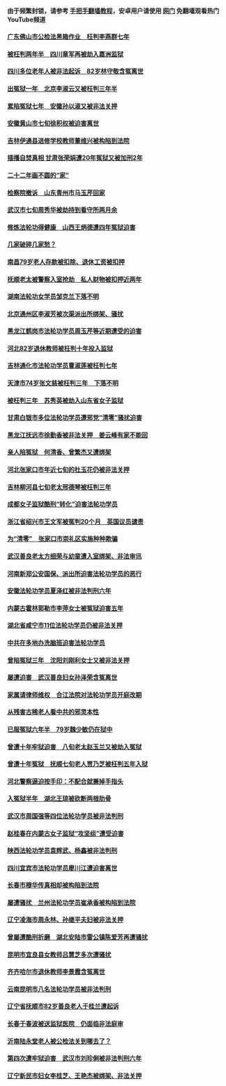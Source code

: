 #### 由于频繁封锁，请参考 [手把手翻墙教程](https://github.com/gfw-breaker/guides/wiki/)，安卓用户请使用 [网门](https://github.com/gfw-breaker/nogfw/blob/master/dl.md?t=02072243) 免翻墙观看热门YouTube频道 

#### [广东佛山市公检法黑箱作业　枉判李燕群七年](../pages/81/419640.md?t=02072243) 

#### [被枉判两年半　四川章军再被劫入嘉洲监狱](../pages/81/419638.md?t=02072243) 

#### [四川多位老年人被非法起诉　82岁林守敬含冤离世](../pages/81/419633.md?t=02072243) 

#### [出冤狱一年　北京李淑云又被枉判三年半](../pages/81/419632.md?t=02072243) 

#### [累陷冤狱七年　安徽孙以淑又被非法关押](../pages/81/419645.md?t=02072243) 

#### [安徽黄山市七旬徐积权被迫害离世](../pages/81/419635.md?t=02072243) 

#### [吉林伊通县进修学校教师董维兴被构陷到法院](../pages/81/419636.md?t=02072243) 

#### [插播自焚真相 甘肃张荣娟遭20年冤狱又被加刑2年](../pages/81/419586.md?t=02072243) 

#### [二十二年画不圆的“家”](../pages/81/419582.md?t=02072243) 

#### [检察院撤诉　山东青州市马玉芹回家](../pages/81/419584.md?t=02072243) 

#### [武汉市七旬周秀华被劫持到看守所两月余](../pages/81/419592.md?t=02072243) 

#### [修炼法轮功得健康　山西王炳德遭四年冤狱迫害](../pages/81/419602.md?t=02072243) 

#### [几家破碎几家愁？](../pages/81/419601.md?t=02072243) 

#### [南昌79岁老人存款被扣除、退休工资被扣押](../pages/81/419551.md?t=02072243) 

#### [抚顺老太被警察入室抢劫　私人财物被扣押近两年](../pages/81/419549.md?t=02072243) 

#### [湖南法轮功女学员邹克兰下落不明](../pages/81/419550.md?t=02072243) 

#### [北京通州区李淑芳被次渠派出所绑架、骚扰](../pages/81/419548.md?t=02072243) 

#### [黑龙江鹤岗市法轮功学员周玉芹等近期遭受的迫害](../pages/81/419547.md?t=02072243) 

#### [河北82岁退休教师被枉判十年投入监狱](../pages/81/419506.md?t=02072243) 

#### [吉林通化市法轮功学员曹淑莲被枉判七年](../pages/81/419509.md?t=02072243) 

#### [天津市74岁张文慈被枉判三年　下落不明](../pages/81/419515.md?t=02072243) 

#### [被枉判三年　苏秀英被劫入山东省女子监狱](../pages/81/419511.md?t=02072243) 

#### [甘肃白银市多位法轮功学员遭邪党“清零”骚扰迫害](../pages/81/419513.md?t=02072243) 

#### [黑龙江抚远市徐勤香被非法关押　姜云峰有家不能回](../pages/81/419516.md?t=02072243) 

#### [亲人陷冤狱　何清香、曾繁杰又遭绑架](../pages/81/419507.md?t=02072243) 

#### [河北张家口市年近七旬的杜玉花仍被非法关押](../pages/81/419518.md?t=02072243) 

#### [吉林柳河县七旬老太邢德琴被枉判三年](../pages/81/419461.md?t=02072243) 

#### [成都女子监狱酷刑“转化”迫害法轮功学员](../pages/81/419474.md?t=02072243) 

#### [浙江省绍兴市王文军被冤判20个月　英国议员谴责](../pages/81/419462.md?t=02072243) 

#### [为“清零”　张家口市崇礼区实施种种欺骗](../pages/81/419472.md?t=02072243) 

#### [武汉善良老太方细荣与幼童遭入室绑架、非法审讯](../pages/81/419460.md?t=02072243) 

#### [河南新郑公安国保、派出所迫害法轮功学员的恶行](../pages/81/419458.md?t=02072243) 

#### [安徽法轮功学员夏泽红被非法判刑六年](../pages/81/419420.md?t=02072243) 

#### [内蒙古霍林郭勒市李萍女士被冤狱迫害五年](../pages/81/419414.md?t=02072243) 

#### [湖北省咸宁市11位法轮功学员仍被非法关押](../pages/81/419424.md?t=02072243) 

#### [中共在多地办洗脑班迫害法轮功学员](../pages/81/419415.md?t=02072243) 

#### [曾陷冤狱三年　沈阳刘刚利女士又被非法关押](../pages/81/419422.md?t=02072243) 

#### [屡遭迫害　武汉善良妇女孙泽荣含冤离世](../pages/81/419408.md?t=02072243) 

#### [家属请律师维权　合江法院对法轮功学员开庭改期](../pages/81/419407.md?t=02072243) 

#### [从残害古稀老人看中共的邪灵本性](../pages/81/419423.md?t=02072243) 

#### [已服冤狱六年半　79岁魏少敏仍在狱中](../pages/81/419388.md?t=02072243) 

#### [曾遭十年牢狱迫害　八旬老太赵玉兰又被劫入冤狱](../pages/81/419377.md?t=02072243) 

#### [曾遭十年冤狱　抚顺七旬老人贾乃芝被枉判五年入狱](../pages/81/419376.md?t=02072243) 

#### [河北警察逼迫按手印：不配合就撅掉手指头](../pages/81/419368.md?t=02072243) 

#### [入冤狱半年　湖北王琼被砍断两根肋骨](../pages/81/419324.md?t=02072243) 

#### [武汉市周国强等四位法轮功学员被非法判刑](../pages/81/419319.md?t=02072243) 

#### [赵桂春在内蒙古女子监狱“攻坚组”遭受迫害](../pages/81/419314.md?t=02072243) 

#### [陕西法轮功学员袁辉武、杨鑫被非法判刑](../pages/81/419332.md?t=02072243) 

#### [四川宜宾市法轮功学员廖川江遭迫害离世](../pages/81/419321.md?t=02072243) 

#### [长春市穆华传真相却被构陷到法院](../pages/81/419330.md?t=02072243) 

#### [屡遭骚扰　兰州法轮功学员崔承香被构陷到法院](../pages/81/419274.md?t=02072243) 

#### [辽宁凌海市周永林、孙继平夫妇被非法关押](../pages/81/419320.md?t=02072243) 

#### [曾屡遭酷刑折磨　湖北安陆市雷公镇陈爱芳再遭骚扰](../pages/81/419240.md?t=02072243) 

#### [昆明市宜良县女教师吕慧芝多次遭骚扰](../pages/81/419316.md?t=02072243) 

#### [齐齐哈尔市退休教师李景霞含冤离世](../pages/81/419276.md?t=02072243) 

#### [云南昆明市八名法轮功学员被非法判刑](../pages/81/419273.md?t=02072243) 

#### [辽宁省抚顺市82岁善良老人于桂兰遭起诉](../pages/81/419280.md?t=02072243) 

#### [长春于春波被送监狱医院　仍面临非法庭审](../pages/81/419290.md?t=02072243) 

#### [沂南陆永堂老人被公检法关到哪去了？](../pages/81/419233.md?t=02072243) 

#### [第四次遭牢狱迫害　武汉市刘珍俐被非法判刑六年](../pages/81/419234.md?t=02072243) 

#### [辽宁新民市妇女李桂芝、王艳杰被绑架、非法关押](../pages/81/419231.md?t=02072243) 

